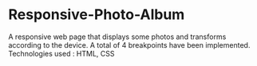 # Responsive-Photo-Album
A responsive web page that displays some photos and transforms according to the device. A total of 4 breakpoints have been implemented.
Technologies used : HTML, CSS

